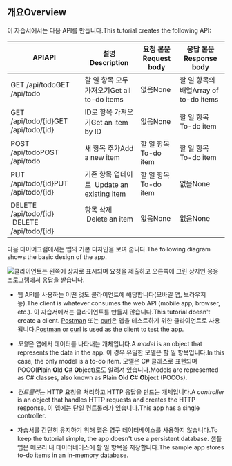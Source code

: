 ## <a name="overview"></a><span data-ttu-id="16e69-101">개요</span><span class="sxs-lookup"><span data-stu-id="16e69-101">Overview</span></span>

<span data-ttu-id="16e69-102">이 자습서에서는 다음 API를 만듭니다.</span><span class="sxs-lookup"><span data-stu-id="16e69-102">This tutorial creates the following API:</span></span>

|<span data-ttu-id="16e69-103">API</span><span class="sxs-lookup"><span data-stu-id="16e69-103">API</span></span> | <span data-ttu-id="16e69-104">설명</span><span class="sxs-lookup"><span data-stu-id="16e69-104">Description</span></span> | <span data-ttu-id="16e69-105">요청 본문</span><span class="sxs-lookup"><span data-stu-id="16e69-105">Request body</span></span> | <span data-ttu-id="16e69-106">응답 본문</span><span class="sxs-lookup"><span data-stu-id="16e69-106">Response body</span></span> |
|--- | ---- | ---- | ---- |
|<span data-ttu-id="16e69-107">GET /api/todo</span><span class="sxs-lookup"><span data-stu-id="16e69-107">GET /api/todo</span></span> | <span data-ttu-id="16e69-108">할 일 항목 모두 가져오기</span><span class="sxs-lookup"><span data-stu-id="16e69-108">Get all to-do items</span></span> | <span data-ttu-id="16e69-109">없음</span><span class="sxs-lookup"><span data-stu-id="16e69-109">None</span></span> | <span data-ttu-id="16e69-110">할 일 항목의 배열</span><span class="sxs-lookup"><span data-stu-id="16e69-110">Array of to-do items</span></span>|
|<span data-ttu-id="16e69-111">GET /api/todo/{id}</span><span class="sxs-lookup"><span data-stu-id="16e69-111">GET /api/todo/{id}</span></span> | <span data-ttu-id="16e69-112">ID로 항목 가져오기</span><span class="sxs-lookup"><span data-stu-id="16e69-112">Get an item by ID</span></span> | <span data-ttu-id="16e69-113">없음</span><span class="sxs-lookup"><span data-stu-id="16e69-113">None</span></span> | <span data-ttu-id="16e69-114">할 일 항목</span><span class="sxs-lookup"><span data-stu-id="16e69-114">To-do item</span></span>|
|<span data-ttu-id="16e69-115">POST /api/todo</span><span class="sxs-lookup"><span data-stu-id="16e69-115">POST /api/todo</span></span> | <span data-ttu-id="16e69-116">새 항목 추가</span><span class="sxs-lookup"><span data-stu-id="16e69-116">Add a new item</span></span> | <span data-ttu-id="16e69-117">할 일 항목</span><span class="sxs-lookup"><span data-stu-id="16e69-117">To-do item</span></span> | <span data-ttu-id="16e69-118">할 일 항목</span><span class="sxs-lookup"><span data-stu-id="16e69-118">To-do item</span></span> |
|<span data-ttu-id="16e69-119">PUT /api/todo/{id}</span><span class="sxs-lookup"><span data-stu-id="16e69-119">PUT /api/todo/{id}</span></span> | <span data-ttu-id="16e69-120">기존 항목 업데이트 &nbsp;</span><span class="sxs-lookup"><span data-stu-id="16e69-120">Update an existing item &nbsp;</span></span> | <span data-ttu-id="16e69-121">할 일 항목</span><span class="sxs-lookup"><span data-stu-id="16e69-121">To-do item</span></span> | <span data-ttu-id="16e69-122">없음</span><span class="sxs-lookup"><span data-stu-id="16e69-122">None</span></span> |
|<span data-ttu-id="16e69-123">DELETE /api/todo/{id} &nbsp; &nbsp;</span><span class="sxs-lookup"><span data-stu-id="16e69-123">DELETE /api/todo/{id} &nbsp; &nbsp;</span></span> | <span data-ttu-id="16e69-124">항목 삭제 &nbsp; &nbsp;</span><span class="sxs-lookup"><span data-stu-id="16e69-124">Delete an item &nbsp; &nbsp;</span></span> | <span data-ttu-id="16e69-125">없음</span><span class="sxs-lookup"><span data-stu-id="16e69-125">None</span></span> | <span data-ttu-id="16e69-126">없음</span><span class="sxs-lookup"><span data-stu-id="16e69-126">None</span></span>|

<span data-ttu-id="16e69-127">다음 다이어그램에서는 앱의 기본 디자인을 보여 줍니다.</span><span class="sxs-lookup"><span data-stu-id="16e69-127">The following diagram shows the basic design of the app.</span></span>

![클라이언트는 왼쪽에 상자로 표시되며 요청을 제출하고 오른쪽에 그린 상자인 응용 프로그램에서 응답을 받습니다.](../../tutorials/first-web-api/_static/architecture.png)

* <span data-ttu-id="16e69-132">웹 API를 사용하는 어떤 것도 클라이언트에 해당합니다(모바일 앱, 브라우저 등).</span><span class="sxs-lookup"><span data-stu-id="16e69-132">The client is whatever consumes the web API (mobile app, browser, etc.).</span></span> <span data-ttu-id="16e69-133">이 자습서에서는 클라이언트를 만들지 않습니다.</span><span class="sxs-lookup"><span data-stu-id="16e69-133">This tutorial doesn't create a client.</span></span> <span data-ttu-id="16e69-134">[Postman](https://www.getpostman.com/) 또는 [curl](https://developer.apple.com/legacy/library/documentation/Darwin/Reference/ManPages/man1/curl.1.html)은 앱을 테스트하기 위한 클라이언트로 사용됩니다.</span><span class="sxs-lookup"><span data-stu-id="16e69-134">[Postman](https://www.getpostman.com/) or [curl](https://developer.apple.com/legacy/library/documentation/Darwin/Reference/ManPages/man1/curl.1.html) is used as the client to test the app.</span></span>

* <span data-ttu-id="16e69-135">*모델*은 앱에서 데이터를 나타내는 개체입니다.</span><span class="sxs-lookup"><span data-stu-id="16e69-135">A *model* is an object that represents the data in the app.</span></span> <span data-ttu-id="16e69-136">이 경우 유일한 모델은 할 일 항목입니다.</span><span class="sxs-lookup"><span data-stu-id="16e69-136">In this case, the only model is a to-do item.</span></span> <span data-ttu-id="16e69-137">모델은 C# 클래스로 표현되며 POCO(**P**lain **O**ld **C**# **O**bject)로도 알려져 있습니다.</span><span class="sxs-lookup"><span data-stu-id="16e69-137">Models are represented as C# classes, also known as **P**lain **O**ld **C**# **O**bject (POCOs).</span></span>

* <span data-ttu-id="16e69-138">*컨트롤러*는 HTTP 요청을 처리하고 HTTP 응답을 만드는 개체입니다.</span><span class="sxs-lookup"><span data-stu-id="16e69-138">A *controller* is an object that handles HTTP requests and creates the HTTP response.</span></span> <span data-ttu-id="16e69-139">이 앱에는 단일 컨트롤러가 있습니다.</span><span class="sxs-lookup"><span data-stu-id="16e69-139">This app has a single controller.</span></span>

* <span data-ttu-id="16e69-140">자습서를 간단히 유지하기 위해 앱은 영구 데이터베이스를 사용하지 않습니다.</span><span class="sxs-lookup"><span data-stu-id="16e69-140">To keep the tutorial simple, the app doesn't use a persistent database.</span></span> <span data-ttu-id="16e69-141">샘플 앱은 메모리 내 데이터베이스에 할 일 항목을 저장합니다.</span><span class="sxs-lookup"><span data-stu-id="16e69-141">The sample app stores to-do items in an in-memory database.</span></span>
